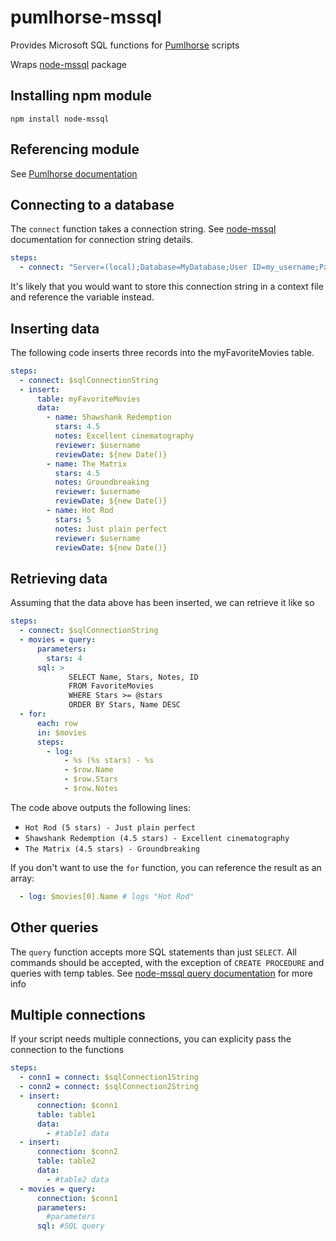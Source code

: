 # pumlhorse-mssql
Provides Microsoft SQL functions for [Pumlhorse](https://www.github.com/mdickin/pumlhorse) scripts

Wraps [node-mssql](https://github.com/patriksimek/node-mssql) package

## Installing npm module
`npm install node-mssql`

## Referencing module
See [Pumlhorse documentation](https://www.github.com/mdickin/pumlhorse)

## Connecting to a database
The `connect` function takes a connection string. See [node-mssql](https://github.com/patriksimek/node-mssql) documentation
for connection string details.

```yaml
steps:
  - connect: "Server=(local);Database=MyDatabase;User ID=my_username;Password=my_password"
```

It's likely that you would want to store this connection string in a context file and reference the
variable instead.

## Inserting data

The following code inserts three records into the myFavoriteMovies table.

```yaml
steps:
  - connect: $sqlConnectionString
  - insert:
      table: myFavoriteMovies
      data:
        - name: Shawshank Redemption
          stars: 4.5
          notes: Excellent cinematography
          reviewer: $username
          reviewDate: ${new Date()}
        - name: The Matrix
          stars: 4.5
          notes: Groundbreaking
          reviewer: $username
          reviewDate: ${new Date()}
        - name: Hot Rod
          stars: 5
          notes: Just plain perfect
          reviewer: $username
          reviewDate: ${new Date()}
```

## Retrieving data
Assuming that the data above has been inserted, we can retrieve it like so

```yaml
steps:
  - connect: $sqlConnectionString
  - movies = query:
      parameters:
        stars: 4
      sql: >
             SELECT Name, Stars, Notes, ID
             FROM FavoriteMovies
             WHERE Stars >= @stars
             ORDER BY Stars, Name DESC
  - for:
      each: row
      in: $movies
      steps:
        - log: 
            - %s (%s stars) - %s
            - $row.Name
            - $row.Stars
            - $row.Notes
```

The code above outputs the following lines:
- `Hot Rod (5 stars) - Just plain perfect`
- `Shawshank Redemption (4.5 stars) - Excellent cinematography`
- `The Matrix (4.5 stars) - Groundbreaking`

If you don't want to use the `for` function, you can reference the result as an array: 
```yaml
  - log: $movies[0].Name # logs "Hot Rod"
```

## Other queries
The `query` function accepts more SQL statements than just `SELECT`. All commands
should be accepted, with the exception of `CREATE PROCEDURE` and queries with temp tables.
See [node-mssql query documentation](http://patriksimek.github.io/node-mssql/#query) for more
info 

## Multiple connections
If your script needs multiple connections, you can explicity pass the connection to the functions

```yaml
steps:
  - conn1 = connect: $sqlConnection1String
  - conn2 = connect: $sqlConnection2String
  - insert:
      connection: $conn1
      table: table1
      data:
        - #table1 data
  - insert:
      connection: $conn2
      table: table2
      data:
        - #table2 data
  - movies = query:
      connection: $conn1
      parameters:
        #parameters
      sql: #SQL query
```